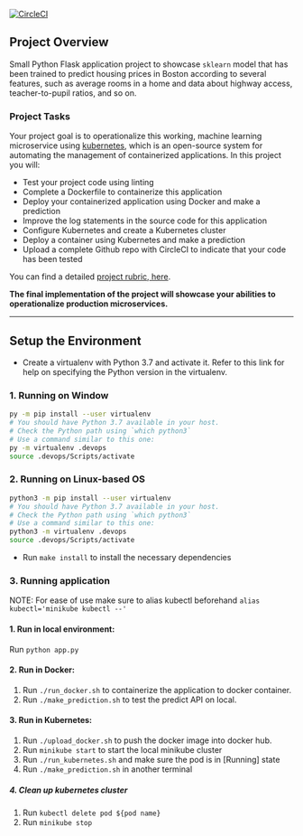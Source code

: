 [![CircleCI](https://dl.circleci.com/status-badge/img/gh/hongduc2994/udacity-proj4/tree/master.svg?style=svg)](https://dl.circleci.com/status-badge/redirect/gh/hongduc2994/udacity-proj4/tree/master)
## Project Overview
Small Python Flask application project to showcase `sklearn` model that has been trained to predict housing prices in Boston according to several features, such as average rooms in a home and data about highway access, teacher-to-pupil ratios, and so on.

### Project Tasks

Your project goal is to operationalize this working, machine learning microservice using [kubernetes](https://kubernetes.io/), which is an open-source system for automating the management of containerized applications. In this project you will:
* Test your project code using linting
* Complete a Dockerfile to containerize this application
* Deploy your containerized application using Docker and make a prediction
* Improve the log statements in the source code for this application
* Configure Kubernetes and create a Kubernetes cluster
* Deploy a container using Kubernetes and make a prediction
* Upload a complete Github repo with CircleCI to indicate that your code has been tested

You can find a detailed [project rubric, here](https://review.udacity.com/#!/rubrics/2576/view).

**The final implementation of the project will showcase your abilities to operationalize production microservices.**

---

## Setup the Environment

* Create a virtualenv with Python 3.7 and activate it. Refer to this link for help on specifying the Python version in the virtualenv. 
### 1. Running on Window

```bash
py -m pip install --user virtualenv
# You should have Python 3.7 available in your host. 
# Check the Python path using `which python3`
# Use a command similar to this one:
py -m virtualenv .devops
source .devops/Scripts/activate
```

### 2. Running on Linux-based OS

```bash
python3 -m pip install --user virtualenv
# You should have Python 3.7 available in your host. 
# Check the Python path using `which python3`
# Use a command similar to this one:
python3 -m virtualenv .devops
source .devops/Scripts/activate
```

* Run `make install` to install the necessary dependencies

### 3. Running application
NOTE: For ease of use make sure to alias kubectl beforehand
`alias kubectl='minikube kubectl --'`
#### 1. Run in local environment:  
Run `python app.py`

#### 2. Run in Docker:
1. Run `./run_docker.sh` to containerize the application to docker container.
2. Run `./make_prediction.sh` to test the predict API on local.

#### 3. Run in Kubernetes:  
1. Run `./upload_docker.sh` to push the docker image into docker hub.
2. Run `minikube start` to start the local minikube cluster
3. Run `./run_kubernetes.sh` and make sure the pod is in [Running] state
4. Run `./make_prediction.sh` in another terminal

##### 4. Clean up kubernetes cluster
1. Run `kubectl delete pod ${pod name}`
2. Run `minikube stop`
